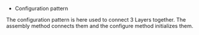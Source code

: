 * Configuration pattern

The configuration pattern is here used to connect 3 Layers together.
The assembly method connects them and the configure method initializes them. 
